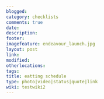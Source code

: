 ```yaml
---
blogged: 
category: checklists
comments: true
date: 
description: 
footer: 
imagefeature: endeavour_launch.jpg
layout: post
link: 
modified: 
otherlocations: 
tags: 
title: eatting schedule
type: photo|video|status|quote|link
wiki: testwiki2
---
```

<!--summary-->